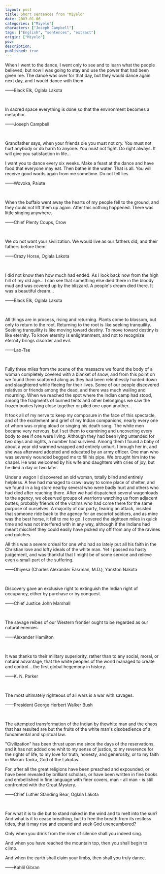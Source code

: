 ```yaml
---
layout: post
title: Short sentences from "Miyelo"
date: 2003-01-06
categories: ["Miyelo"]
characters: ["Joseph Campbell"]
tags: ["English", "sentences", "extract"]
origin: ["Miyelo"]
pov: 
description: 
published: true
---
```


When I went to the dance, I went only to see and to learn what the people believed; but now I was going to stay and use the power that had been given me. The dance was over for that day, but they would dance again next day, and I would dance with them.

——Black Elk, Oglala Lakota

<br>

In sacred space everything is done so that the environment becomes a metaphor.

——Joseph Campbell

<br>

Grandfather says, when your friends die you must not cry. You must not hurt anybody or do harm to anyone. You must not fight. Do right always. It will give you satisfaction in life...

I want you to dance every six weeks. Make a feast at the dance and have food that everyone may eat. Then bathe in the water. That is all. You will receive good words again from me sometime. Do not tell lies.

——Wovoka, Paiute

<br>

When the buffalo went away the hearts of my people fell to the ground, and they could not lift them up again. After this nothing happened. There was little singing anywhere.

——Chief Plenty Coups, Crow

<br>

We do not want your sivilization. We would live as our fathers did, and their fathers before them.

——Crazy Horse, Oglala Lakota

<br>

I did not know then how much had ended. As I look back now from the high hill of my old age... I can see that something else died there in the bloody mud and was covered up by the blizzard. A people's dream died there. It was a beautiful dream...

——Black Elk, Oglala Lakota

<br>

All things are in process, rising and returning. Plants come to blossom, but only to return to the root. Returning to the root is like seeking tranquility. Seeking tranquility is like moving toward destiny. To move toward destiny is like eternity. To know eternity is enlightenment, and not to recognize eternity brings disorder and evil.

——Lao-Tse

<br>

Fully three miles from the scene of the massacre we found the body of a woman completely covered with a blanket of snow, and from this point on we found them scattered along as they had been relentlessly hunted down and slaughtered while fleeing for their lives. Some of our people discovered relatives or friends among the dead, and there was much wailing and mourning. When we reached the spot where the Indian camp had stood, among the fragments of burned tents and other belongings we saw the frozen bodies lying close together or piled one upon another...

It took all of my nerve to keep my composure in the face of this spectacle, and of the excitement and grief of my Indian companions, nearly every one of whom was crying aloud or singing his death song. The white men became very nervous, but I set them to examining and uncovering every body to see if one were living. Although they had been lying untended for two days and nights, a number had survived. Among them I found a baby of about a year old warmed wrapped and entirely unhurt. I brough her in, and she was afterward adopted and educated by an army officer. One man who was severely wounded begged me to fill his pipe. We brought him into the chapel. He was welcomed by his wife and daughters with cries of joy, but he died a day or two later.

Under a wagon I discovered an old woman, totally blind and entirely helpless. A few had managed to crawl away to some place of shelter, and we found in a log store nearby several who were badly hurt and others who had died after reaching there. After we had dispatched several wagonloads to the agency, we observed groups of warriorrs watching us from adjacent buttes; probably friends of the victims who had come there for the same purpose of ourselves. A majority of our party, fearing an attack, insisted that someone ride back to the agency for an escortof soldiers, and as mine was the best horse, it fell to me to go. I covered the eighteen miles in quick time and was not interfered with in any way, although if the Indians had meant mischief they could easily have picked my off from any of the ravines and gulches.

All this was a severe ordeal for one who had so lately put all his faith in the Christian love and lofty ideals of the white man. Yet I passed no hasty judgement, and was thankful that I might be of some service and relieve even a small part of the suffering.

——Ohiyesa (Charles Alexander Easrman, M.D.), Yankton Nakota

<br>

Discovery gave an exclusive right to extinguish the Indian right of occupancy, either by purchase or by conquest.

——Chief Justice John Marshall

<br>

The savage reibes of our Western frontier ought to be regarded as our natural enemies.

——Alexander Hamilton

<br>

It was thanks to their military superiority, rather than to any social, moral, or natural advantage, that the white peoples of the world managed to create and control... the first global hegemony in history.

——K. N. Parker

<br>

The most ultimately righteous of all wars is a war with savages.

——President George Herbert Walker Bush

<br>

The attempted transformation of the Indian by thewhite man and the chaos that has resulted are but the fruits of the white man's disobedience of a fundamental and spiritual law.

"Civilization" has been thrust upon me since the days of the reservations, and it has not added one whit to my sense of justice, to my reverence for the rights of life, to my love for truth, honesty, and generosity, or to my faith in Wakan Tanka, God of the Lakotas.

For, after all the great religions have been preached and expounded, or have been revealed by brilliant scholars, or have been written in fine books and embellished in fine language with finer covers, man - all man - is still confronted with the Great Mystery.

——Chief Luther Standing Bear, Oglala Lakota

<br>

For what it is to die but to stand naked in the wind and to melt into the sun? And what is it to cease breathing, but to free the breath from its restless tides, that it may rise and expand and seek God unencumbered?

Only when you drink from the river of silence shall you indeed sing.

And when you have reached the mountain top, then you shall begin to climb.

And when the earth shall claim your limbs, then shall you truly dance.

——Kahlil Gibran
